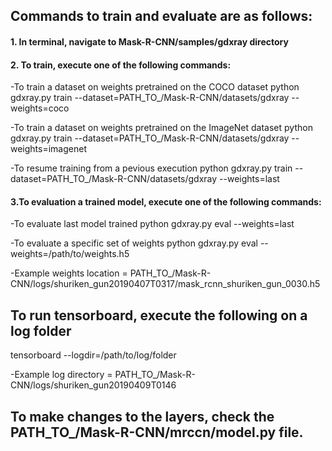 ## Commands to train and evaluate are as follows:

#### 1. In terminal, navigate to Mask-R-CNN/samples/gdxray directory

#### 2. To train, execute one of the following commands:

  -To train a dataset on weights pretrained on the COCO dataset
  python gdxray.py train --dataset=PATH_TO_/Mask-R-CNN/datasets/gdxray --weights=coco

  -To train a dataset on weights pretrained on the ImageNet dataset
  python gdxray.py train --dataset=PATH_TO_/Mask-R-CNN/datasets/gdxray --weights=imagenet

  -To resume training from a pevious execution
  python gdxray.py train --dataset=PATH_TO_/Mask-R-CNN/datasets/gdxray --weights=last

#### 3.To evaluation a trained model, execute one of the following commands:

  -To evaluate last model trained
  python gdxray.py eval --weights=last

  -To evaluate a specific set of weights
  python gdxray.py eval --weights=/path/to/weights.h5

  -Example weights location = PATH_TO_/Mask-R-CNN/logs/shuriken_gun20190407T0317/mask_rcnn_shuriken_gun_0030.h5

## To run tensorboard, execute the following on a log folder
  tensorboard --logdir=/path/to/log/folder
  
  -Example log directory = PATH_TO_/Mask-R-CNN/logs/shuriken_gun20190409T0146
  
## To make changes to the layers, check the PATH_TO_/Mask-R-CNN/mrccn/model.py file.
